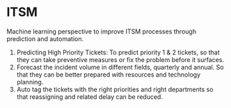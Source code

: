# ITSM
Machine learning perspective to improve ITSM processes through prediction and automation.

1. Predicting High Priority Tickets: To predict priority 1 & 2 tickets, so that they can take preventive measures or fix the problem before it surfaces.
2. Forecast the incident volume in different fields, quarterly and annual. So that they can be better prepared with resources and technology planning.
3. Auto tag the tickets with the right priorities and right departments so that reassigning and related delay can be reduced.
